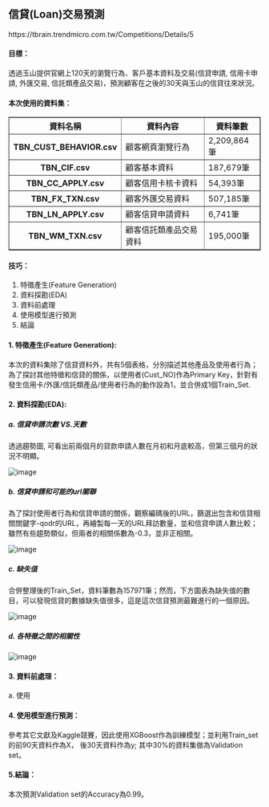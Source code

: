 <H2>信貸(Loan)交易預測</H2>
https://tbrain.trendmicro.com.tw/Competitions/Details/5

<H4>目標：</H4>
透過玉山提供官網上120天的瀏覽行為、客戶基本資料及交易(信貸申請, 信用卡申請, 外匯交易, 信託類產品交易)，預測顧客在之後的30天與玉山的信貸往來狀況。


<H4>本次使用的資料集：</H4>
<table border=1 cellpadding=10>
  <tr>
    <th>資料名稱</th> <th>資料內容</th> <th>資料筆數</th>
  </tr>
  <tr>
    <th>TBN_CUST_BEHAVIOR.csv</th> <td>顧客網頁瀏覽行為</td> <td>2,209,864筆</td>
  </tr>
  <tr>
    <th>TBN_CIF.csv</th> <td>顧客基本資料</td> <td>187,679筆</td>
  </tr>
  <tr>
    <th>TBN_CC_APPLY.csv</th> <td>顧客信用卡核卡資料</td> <td>54,393筆</td>
  </tr>
  <tr>
    <th>TBN_FX_TXN.csv</th> <td>顧客外匯交易資料</td> <td>507,185筆</td>
  </tr>
  <tr>
    <th>TBN_LN_APPLY.csv</th> <td>顧客信貸申請資料</td> <td>6,741筆</td>
  </tr>
  <tr>
    <th>TBN_WM_TXN.csv</th> <td>顧客信託類產品交易資料</td> <td>195,000筆</td>
  </tr>
 </table>

<H4>技巧：</H4>
<ol>
<li>特徵產生(Feature Generation)</li>
<li>資料探勘(EDA)</li>
<li>資料前處理</li>
<li>使用模型進行預測</li>
<li>結論</li>
</ol>

<H4>1. 特徵產生(Feature Generation):</H4>
本次的資料集除了信貸資料外，共有5個表格，分別描述其他產品及使用者行為；為了探討其他特徵和信貸的關係，以使用者(Cust_NO)作為Primary Key，針對有發生信用卡/外匯/信託類產品/使用者行為的動作設為1，並合併成1個Train_Set.

<H4>2. 資料探勘(EDA):</H4>

<H5>a. 信貸申請次數 VS.天數</H5>
透過趨勢圖, 可看出前兩個月的貸款申請人數在月初和月底較高，但第三個月的狀況不明顯。

![image](https://github.com/wu0up/github_test/blob/master/Picture/Loan.png)

<H5>b. 信貸申請和可能的url關聯</H5>
為了探討使用者行為和信貸申請的關係，觀察編碼後的URL，篩選出包含和信貸相關關鍵字-qodr的URL，再繪製每一天的URL拜訪數量，並和信貸申請人數比較；
雖然有些趨勢類似，但兩者的相關係數為-0.3，並非正相關。

![image](https://github.com/wu0up/github_test/blob/master/Picture/URL%20vs%20Loan.png)

<H5>c. 缺失值</H5>
合併整理後的Train_Set，資料筆數為157971筆；然而，下方圖表為缺失值的數目，可以發現信貸的數據缺失值很多，這是這次信貸預測最難進行的一個原因。

![image](https://github.com/wu0up/github_test/blob/master/Picture/Missing_value.png)


<H5>d. 各特徵之間的相關性</H5>

![image](https://github.com/wu0up/github_test/blob/master/Picture/feature.png)


<H4>3. 資料前處理：</H4>
a. 使用

<H4>4. 使用模型進行預測：</H4>
參考其它文獻及Kaggle競賽，因此使用XGBoost作為訓練模型；並利用Train_set的前90天資料作為X， 後30天資料作為y; 其中30%的資料集做為Validation set。

<H4>5.結論：</H4>
本次預測Validation set的Accuracy為0.99。

